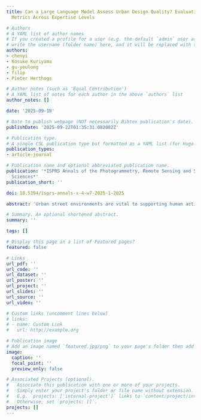 ```yaml
---
title: Can a Large Language Model Assess Urban Design Quality? Evaluating Walkability
  Metrics Across Expertise Levels

# Authors
# A YAML list of author names
# If you created a profile for a user (e.g. the default `admin` user at `content/authors/admin/`), 
# write the username (folder name) here, and it will be replaced with their full name and linked to their profile.
authors:
- chenyi
- Kosuke Kuriyama
- gu-youlong
- filip
- Pieter Herthogs

# Author notes (such as 'Equal Contribution')
# A YAML list of notes for each author in the above `authors` list
author_notes: []

date: '2025-09-18'

# Date to publish webpage (NOT necessarily Bibtex publication's date).
publishDate: '2025-09-22T01:35:31.082082Z'

# Publication type.
# A single CSL publication type but formatted as a YAML list (for Hugo requirements).
publication_types:
- article-journal

# Publication name and optional abbreviated publication name.
publication: '*ISPRS Annals of the Photogrammetry, Remote Sensing and Spatial Information
  Sciences*'
publication_short: ''

doi: 10.5194/isprs-annals-x-4-w7-2025-1-2025

abstract: 'Urban street environments are vital to supporting human activity in public spaces. The emergence of big data, such as street view images (SVI) combined with multi-modal large language models (MLLM), is transforming how researchers and practitioners investigate, measure, and evaluate semantic and visual elements of urban environments. Considering the low threshold for creating automated evaluative workflows using MLLM, it is crucial to explore both the risks and opportunities associated with these probabilistic models. In particular, the extent to which the integration of expert knowledge can influence the performance of MLLM in the evaluation of the quality of urban design has not been fully explored. This study set out an initial exploration of how integrating more formal and structured representations of expert urban design knowledge (e.g., formal quantifiers and descriptions from existing methods) into the input prompts of an MLLM (ChatGPT-4) can enhance the model’s capability and reliability to evaluate the walkability of built environments using SVIs. We collect walkability metrics through the existing literature and categorise them using relevant ontologies. Then we select a subset of these metrics, used for assessing the subthemes of pedestrian safety and attractiveness, and develop prompts for MLLMs accordingly. We analyse MLLM’s abilities to evaluate SVI walkability subthemes through prompts with multiple levels of clarity and specificity about evaluation criteria. Our experiments demonstrate that MLLMs are capable of providing assessments and interpretations based on general knowledge and can support the automation of imagetext multimodal evaluations. However, they generally provide more optimistic scores and can make mistakes when interpreting the provided metrics, resulting in incorrect evaluations. By integrating expert knowledge, MLLM’s evaluative performance exhibits higher consistency and concentration. Therefore, this paper highlights the importance of formally and effectively integrating domain knowledge into MLLMs for evaluating urban design quality.'

# Summary. An optional shortened abstract.
summary: ''

tags: []

# Display this page in a list of Featured pages?
featured: false

# Links
url_pdf: ''
url_code: ''
url_dataset: ''
url_poster: ''
url_project: ''
url_slides: ''
url_source: ''
url_video: ''

# Custom links (uncomment lines below)
# links:
# - name: Custom Link
#   url: http://example.org

# Publication image
# Add an image named `featured.jpg/png` to your page's folder then add a caption below.
image:
  caption: ''
  focal_point: ''
  preview_only: false

# Associated Projects (optional).
#   Associate this publication with one or more of your projects.
#   Simply enter your project's folder or file name without extension.
#   E.g. `projects: ['internal-project']` links to `content/project/internal-project/index.md`.
#   Otherwise, set `projects: []`.
projects: []
---
```


